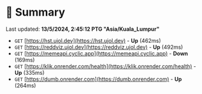# 📖 Summary
Last updated: **13/5/2024, 2:45:12 PTG "Asia/Kuala_Lumpur"**

- `GET` [https://hst.ujol.dev](https://hst.ujol.dev) - **Up** (462ms)
- `GET` [https://reddviz.ujol.dev](https://reddviz.ujol.dev) - **Up** (492ms)
- `GET` [https://memeapi.cyclic.app](https://memeapi.cyclic.app) - **Down** (169ms)
- `GET` [https://klik.onrender.com/health](https://klik.onrender.com/health) - **Up** (335ms)
- `GET` [https://dumb.onrender.com](https://dumb.onrender.com) - **Up** (264ms)
